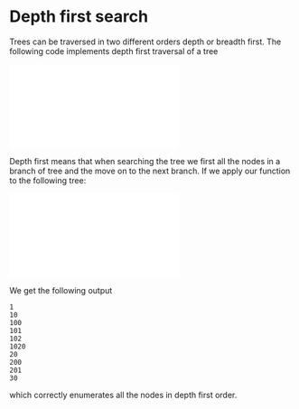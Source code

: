 # Depth first search

Trees can be traversed in two different orders depth or breadth first. The
following code implements depth first traversal of a tree

![depthFirst.js](depthFirst.js "depthFirst.js")

Depth first means that when searching the tree we first all the nodes in a 
branch of tree and the move on to the next branch. If we apply our function to
the following tree:

![tree.js](tree.js "tree.js")

We get the following output

```
1
10
100
101
102
1020
20
200
201
30
```

which correctly enumerates all the nodes in depth first order.